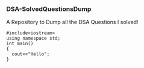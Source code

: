 ### DSA-SolvedQuestionsDump
A Repository to Dump all the DSA Questions I solved!
```
#include<iostream>
using namespace std;
int main()
{
  cout<<"Hello";
}
```
